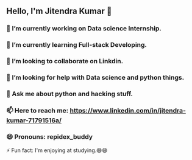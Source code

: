 ## Hello, I'm Jitendra Kumar 👋

### 🔭 I’m currently working on Data science Internship.
### 🌱 I’m currently learning Full-stack Developing.
### 👯 I’m looking to collaborate on Linkdin.
### 🤔 I’m looking for help with Data science and python things.
### 💬 Ask me about python and hacking stuff.
### 📫 Here to reach me: https://www.linkedin.com/in/jitendra-kumar-71791516a/
### 😄 Pronouns: repidex_buddy
⚡ Fun fact: I'm enjoying at studying.😄😄

